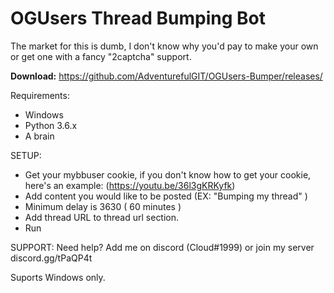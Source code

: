 # OGUsers Thread Bumping Bot

The market for this is dumb, I don't know why you'd pay to make your own or get one with a fancy "2captcha" support.

__Download:__ https://github.com/AdventurefulGIT/OGUsers-Bumper/releases/

Requirements:
- Windows
- Python 3.6.x
- A brain

SETUP:
- Get your mybbuser cookie, if you don't know how to get your cookie, here's an example: (https://youtu.be/36l3gKRKyfk)
- Add content you would like to be posted (EX: "Bumping my thread" )
- Minimum delay is 3630 ( 60 minutes )
- Add thread URL to thread url section.
- Run

SUPPORT:
Need help? Add me on discord (Cloud#1999) or join my server discord.gg/tPaQP4t

Suports Windows only.
